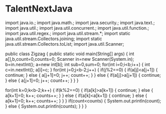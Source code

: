 # TalentNextJava

import java.io.; import java.math.; import java.security.; import java.text.; import java.util.; import java.util.concurrent.; import java.util.function.; import java.util.regex.; import java.util.stream.*; import static java.util.stream.Collectors.joining; import static java.util.stream.Collectors.toList; import java.util.Scanner;

public class Zigzag { public static void main(String[] args) { int a[],b,count=0,counts=0; Scanner in=new Scanner(System.in); b=in.nextInt(); a=new int[b]; int sub=0,sum=0; for(int i=0;i<b;i++) { int c=in.nextInt(); a[i]=c; } for(int j=0;j<b-2;j++) { if(j%2==0) { if(a[j]<a[j+1]) { continue; } else { a[j+1]=0; j++; count++; } } else { if(a[j]>a[j+1]) { continue; } else { a[j+1]=0; j++; count++; } } }

for(int k=0;k<b-2;k++) { if(k%2==0) { if(a[k]>a[k+1]) { continue; } else { a[k+1]=0; k++; counts++; } } else { if(a[k]<a[k+1]) { continue; } else { a[k+1]=0; k++; counts++; } } } if(count<counts) { System.out.println(count); } else { System.out.println(counts); } } }
